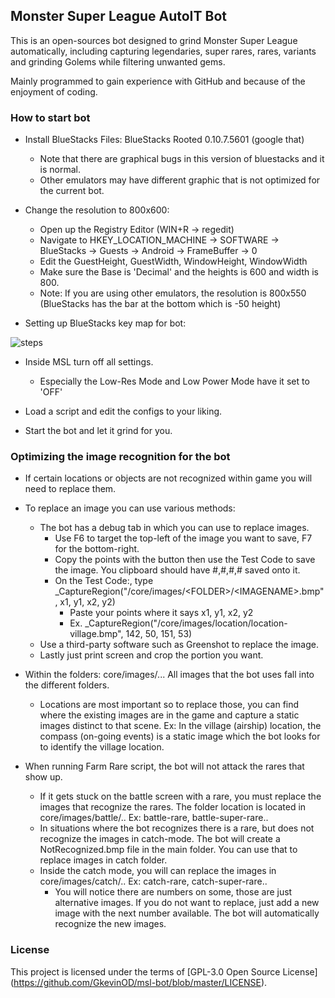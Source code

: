 ## Monster Super League AutoIT Bot

This is an open-sources bot designed to grind Monster Super League automatically, including capturing legendaries, super rares, rares, variants and grinding Golems while filtering unwanted gems. 

Mainly programmed to gain experience with GitHub and because of the enjoyment of coding.

### How to start bot
- Install BlueStacks Files:
BlueStacks Rooted 0.10.7.5601 (google that)
   - Note that there are graphical bugs in this version of bluestacks and it is normal.
   - Other emulators may have different graphic that is not optimized for the current bot.
 
- Change the resolution to 800x600:
  - Open up the Registry Editor (WIN+R -> regedit)
  - Navigate to HKEY_LOCATION_MACHINE -> SOFTWARE -> BlueStacks -> Guests -> Android -> FrameBuffer -> 0
  - Edit the GuestHeight, GuestWidth, WindowHeight, WindowWidth 
  - Make sure the Base is 'Decimal' and the heights is 600 and width is 800.
  - Note: If you are using other emulators, the resolution is 800x550 (BlueStacks has the bar at the bottom which is -50 height)

- Setting up BlueStacks key map for bot:

![steps](http://i.imgur.com/8f98olQ.gif "Step-by-Step")

- Inside MSL turn off all settings.
  - Especially the Low-Res Mode and Low Power Mode have it set to 'OFF'
  
- Load a script and edit the configs to your liking.

- Start the bot and let it grind for you.

### Optimizing the image recognition for the bot
- If certain locations or objects are not recognized within game you will need to replace them.

- To replace an image you can use various methods:
  - The bot has a debug tab in which you can use to replace images.
    - Use F6 to target the top-left of the image you want to save, F7 for the bottom-right.
    - Copy the points with the button then use the Test Code to save the image. You clipboard should have #,#,#,# saved onto it.
    - On the Test Code:, type _CaptureRegion("/core/images/\<FOLDER>/\<IMAGENAME>.bmp", x1, y1, x2, y2)
      - Paste your points where it says x1, y1, x2, y2
      - Ex. _CaptureRegion("/core/images/location/location-village.bmp", 142, 50, 151, 53)
  - Use a third-party software such as Greenshot to replace the image.
  - Lastly just print screen and crop the portion you want.

- Within the folders: core/images/... All images that the bot uses fall into the different folders. 
  - Locations are most important so to replace those, you can find where the existing images are in the game and capture a static images distinct to that scene. Ex: In the village (airship) location, the compass (on-going events) is a static image which the bot looks for to identify the village location.
  
- When running Farm Rare script, the bot will not attack the rares that show up.
  - If it gets stuck on the battle screen with a rare, you must replace the images that recognize the rares. The folder location is located in core/images/battle/.. Ex: battle-rare, battle-super-rare..
  - In situations where the bot recognizes there is a rare, but does not recognize the images in catch-mode. The bot will create a NotRecognized.bmp file in the main folder. You can use that to replace images in catch folder.
  - Inside the catch mode, you will can replace the images in core/images/catch/.. Ex: catch-rare, catch-super-rare..
    - You will notice there are numbers on some, those are just alternative images. If you do not want to replace, just add a new image with the next number available. The bot will automatically recognize the new images.
    
### License

This project is licensed under the terms of [GPL-3.0 Open Source License] (https://github.com/GkevinOD/msl-bot/blob/master/LICENSE).
